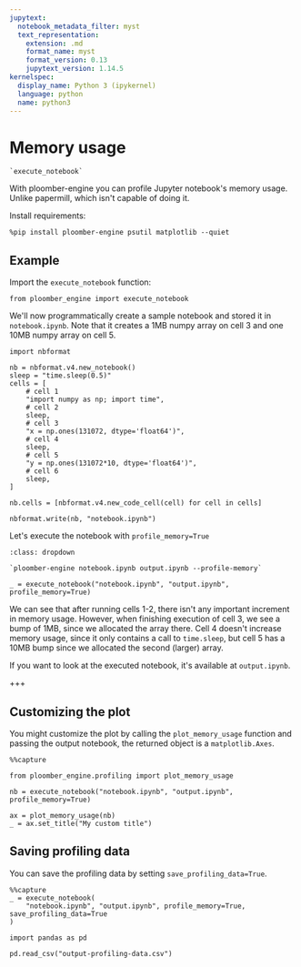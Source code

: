 ```yaml
---
jupytext:
  notebook_metadata_filter: myst
  text_representation:
    extension: .md
    format_name: myst
    format_version: 0.13
    jupytext_version: 1.14.5
kernelspec:
  display_name: Python 3 (ipykernel)
  language: python
  name: python3
---
```


# Memory usage


```{versionadded} 0.0.18
`execute_notebook`
```

With ploomber-engine you can profile Jupyter notebook's memory usage. Unlike papermill, which isn't capable of doing it.

Install requirements:

```{code-cell} ipython3
%pip install ploomber-engine psutil matplotlib --quiet
```

## Example

Import the `execute_notebook` function:

```{code-cell} ipython3
from ploomber_engine import execute_notebook
```

We'll now programmatically create a sample notebook and stored it in `notebook.ipynb`. Note that it creates a 1MB numpy array on cell 3 and one 10MB numpy array on cell 5.

```{code-cell} ipython3
import nbformat

nb = nbformat.v4.new_notebook()
sleep = "time.sleep(0.5)"
cells = [
    # cell 1
    "import numpy as np; import time",
    # cell 2
    sleep,
    # cell 3
    "x = np.ones(131072, dtype='float64')",
    # cell 4
    sleep,
    # cell 5
    "y = np.ones(131072*10, dtype='float64')",
    # cell 6
    sleep,
]

nb.cells = [nbformat.v4.new_code_cell(cell) for cell in cells]

nbformat.write(nb, "notebook.ipynb")
```

Let's execute the notebook with `profile_memory=True`

```{admonition} Command-line equivalent
:class: dropdown

`ploomber-engine notebook.ipynb output.ipynb --profile-memory`
```

```{code-cell} ipython3
_ = execute_notebook("notebook.ipynb", "output.ipynb", profile_memory=True)
```

We can see that after running cells 1-2, there isn't any important increment in memory usage. However, when finishing execution of cell 3, we see a bump of 1MB, since we allocated the array there. Cell 4 doesn't increase memory usage, since it only contains a call to `time.sleep`, but cell 5 has a 10MB bump since we allocated the second (larger) array.

If you want to look at the executed notebook, it's available at `output.ipynb`.

+++

## Customizing the plot

You might customize the plot by calling the `plot_memory_usage` function and passing the output notebook, the returned object is a `matplotlib.Axes`.

```{code-cell} ipython3
%%capture

from ploomber_engine.profiling import plot_memory_usage

nb = execute_notebook("notebook.ipynb", "output.ipynb", profile_memory=True)
```

```{code-cell} ipython3
ax = plot_memory_usage(nb)
_ = ax.set_title("My custom title")
```

## Saving profiling data

You can save the profiling data by setting `save_profiling_data=True`.

```{code-cell} ipython3
%%capture
_ = execute_notebook(
    "notebook.ipynb", "output.ipynb", profile_memory=True, save_profiling_data=True
)
```

```{code-cell} ipython3
import pandas as pd

pd.read_csv("output-profiling-data.csv")
```
